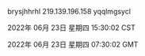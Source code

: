 brysjhhrhl 219.139.196.158 yqqlmgsycl

2022年 06月 23日 星期四 15:30:02 CST

2022年 06月 23日 星期四 07:30:02 GMT
